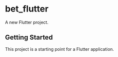 # bet_flutter

A new Flutter project.

## Getting Started

This project is a starting point for a Flutter application.
